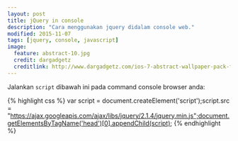 ```yaml
---
layout: post
title: jQuery in console
description: "Cara menggunakan jquery didalam console web."
modified: 2015-11-07
tags: [jquery, console, javascript]
image:
  feature: abstract-10.jpg
  credit: dargadgetz
  creditlink: http://www.dargadgetz.com/ios-7-abstract-wallpaper-pack-for-iphone-5-and-ipod-touch-retina/
---
```


Jalankan <code>script</code> dibawah ini pada command console browser anda:


{% highlight css %}
var script = document.createElement('script');script.src = "https://ajax.googleapis.com/ajax/libs/jquery/2.1.4/jquery.min.js";document.getElementsByTagName('head')[0].appendChild(script);
{% endhighlight %}

